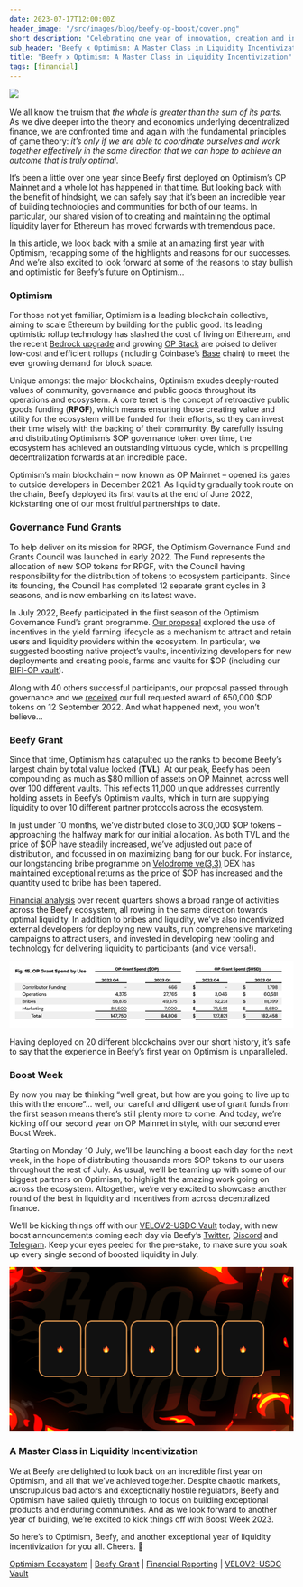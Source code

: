 ```yaml
---
date: 2023-07-17T12:00:00Z
header_image: "/src/images/blog/beefy-op-boost/cover.png"
short_description: "Celebrating one year of innovation, creation and incentivization with Beefy on Optimism."
sub_header: "Beefy x Optimism: A Master Class in Liquidity Incentivization"
title: "Beefy x Optimism: A Master Class in Liquidity Incentivization"
tags: [financial]
---
```

![](/src/images/blog/beefy-op-boost/cover.png)

We all know the truism that *the whole is greater than the sum of its parts*. As we dive deeper into the theory and economics underlying decentralized finance, we are confronted time and again with the fundamental principles of game theory: *it’s only if we are able to coordinate ourselves and work together effectively in the same direction that we can hope to achieve an outcome that is truly optimal*. 

It’s been a little over one year since Beefy first deployed on Optimism’s OP Mainnet and a whole lot has happened in that time. But looking back with the benefit of hindsight, we can safely say that it’s been an incredible year of building technologies and communities for both of our teams. In particular, our shared vision of to creating and maintaining the optimal liquidity layer for Ethereum has moved forwards with tremendous pace.

In this article, we look back with a smile at an amazing first year with Optimism, recapping some of the highlights and reasons for our successes. And we’re also excited to look forward at some of the reasons to stay bullish and optimistic for Beefy’s future on Optimism…

### Optimism

For those not yet familiar, Optimism is a leading blockchain collective, aiming to scale Ethereum by building for the public good. Its leading optimistic rollup technology has slashed the cost of living on Ethereum, and the recent [Bedrock upgrade](https://community.optimism.io/docs/developers/bedrock/explainer/) and growing [OP Stack](https://stack.optimism.io/) are poised to deliver low-cost and efficient rollups (including Coinbase’s [Base](https://base.org/) chain) to meet the ever growing demand for block space.

Unique amongst the major blockchains, Optimism exudes deeply-routed values of community, governance and public goods throughout its operations and ecosystem. A core tenet is the concept of retroactive public goods funding (**RPGF**), which means ensuring those creating value and utility for the ecosystem will be funded for their efforts, so they can invest their time wisely with the backing of their community. By carefully issuing and distributing Optimism’s $OP governance token over time, the ecosystem has achieved an outstanding virtuous cycle, which is propelling decentralization forwards at an incredible pace.

Optimism’s main blockchain – now known as OP Mainnet – opened its gates to outside developers in December 2021. As liquidity gradually took route on the chain, Beefy deployed its first vaults at the end of June 2022, kickstarting one of our most fruitful partnerships to date.

### Governance Fund Grants

To help deliver on its mission for RPGF, the Optimism Governance Fund and Grants Council was launched in early 2022. The Fund represents the allocation of new $OP tokens for RPGF, with the Council having responsibility for the distribution of tokens to ecosystem participants. Since its founding, the Council has completed 12 separate grant cycles in 3 seasons, and is now embarking on its latest wave.

In July 2022, Beefy participated in the first season of the Optimism Governance Fund’s grant programme. [Our proposal](https://gov.optimism.io/t/ready-gf-phase-1-proposal-beefy/2967) explored the use of incentives in the yield farming lifecycle as a mechanism to attract and retain users and liquidity providers within the ecosystem. In particular, we suggested boosting native project’s vaults, incentivizing developers for new deployments and creating pools, farms and vaults for $OP (including our [BIFI-OP vault](https://app.beefy.com/vault/velodrome-v2-op-bifi)).

Along with 40 others successful participants, our proposal passed through governance and we [received](https://optimistic.etherscan.io/tx/0xe39cf61c022ed308c165c389ae2a066d1ea2e3fb7c4210166ef0e47d3dce8f2e) our full requested award of 650,000 $OP tokens on 12 September 2022. And what happened next, you won’t believe…

### Beefy Grant

Since that time, Optimism has catapulted up the ranks to become Beefy’s largest chain by total value locked (**TVL**). At our peak, Beefy has been compounding as much as $80 million of assets on OP Mainnet, across well over 100 different vaults. This reflects 11,000 unique addresses currently holding assets in Beefy’s Optimism vaults, which in turn are supplying liquidity to over 10 different partner protocols across the ecosystem. 

In just under 10 months, we’ve distributed close to 300,000 $OP tokens – approaching the halfway mark for our initial allocation. As both TVL and the price of $OP have steadily increased, we’ve adjusted out pace of distribution, and focussed in on maximizing bang for our buck.  For instance, our longstanding bribe programme on [Velodrome ve(3,3)](https://beefy.finance/articles/beefy-velov2/) DEX has maintained exceptional returns as the price of $OP has increased and the quantity used to bribe has been tapered.

[Financial analysis](https://www.docdroid.net/Ds2ZSwS/beefy-quarterly-report-march-2023-pdf) over recent quarters shows a broad range of activities across the Beefy ecosystem, all rowing in the same direction towards optimal liquidity. In addition to bribes and liquidity, we’ve also incentivized external developers for deploying new vaults, run comprehensive marketing campaigns to attract users, and invested in developing new tooling and technology for delivering liquidity to participants (and vice versa!).

![](/src/images/blog/beefy-op-boost/financials.png)

Having deployed on 20 different blockchains over our short history, it’s safe to say that the experience in Beefy’s first year on Optimism is unparalleled.

### Boost Week

By now you may be thinking “well great, but how are you going to live up to this with the encore”… well, our careful and diligent use of grant funds from the first season means there’s still plenty more to come. And today, we’re kicking off our second year on OP Mainnet in style, with our second ever Boost Week.

Starting on Monday 10 July, we’ll be launching a boost each day for the next week, in the hope of distributing thousands more $OP tokens to our users throughout the rest of July. As usual, we’ll be teaming up with some of our biggest partners on Optimism, to highlight the amazing work going on across the ecosystem. Altogether, we’re very excited to showcase another round of the best in liquidity and incentives from across decentralized finance. 

We’ll be kicking things off with our [VELOV2-USDC Vault](https://app.beefy.com/vault/velodrome-v2-usdc-velo) today, with new boost announcements coming each day via Beefy’s [Twitter](https://twitter.com/beefyfinance), [Discord](https://discord.gg/yq8wfHd) and [Telegram](https://t.me/beefyfinance). Keep your eyes peeled for the pre-stake, to make sure you soak up every single second of boosted liquidity in July.

![](/src/images/blog/beefy-op-boost/boosts.png)

### A Master Class in Liquidity Incentivization

We at Beefy are delighted to look back on an incredible first year on Optimism, and all that we’ve achieved together. Despite chaotic markets, unscrupulous bad actors and exceptionally hostile regulators, Beefy and Optimism have sailed quietly through to focus on building exceptional products and enduring communities. And as we look forward to another year of building, we’re excited to kick things off with Boost Week 2023.

So here’s to Optimism, Beefy, and another exceptional year of liquidity incentivization for you all. Cheers. 🍻

[Optimism Ecosystem](https://www.optimism.io/) | [Beefy Grant](https://gov.optimism.io/t/ready-gf-phase-1-proposal-beefy/2967) | [Financial Reporting](https://www.docdroid.net/Ds2ZSwS/beefy-quarterly-report-march-2023-pdf) | [VELOV2-USDC Vault](https://app.beefy.com/vault/velodrome-v2-usdc-velo)